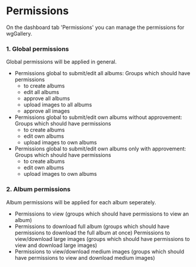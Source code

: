 # Permissions

On the dashboard tab 'Permissions' you can manage the permissions for wgGallery. 

### 1. Global permissions

Global permissions will be applied in general.

* Permissions global to submit/edit all albums:  Groups which should have permissions
  * to create albums 
  * edit all albums 
  * approve all albums 
  * upload images to all albums 
  * approve all images
* Permissions global to submit/edit own albums without approvement: Groups which should have permissions
  * to create albums 
  * edit own albums 
  * upload images to own albums
* Permissions global to submit/edit own albums only with approvement: Groups which should have permissions
  * to create albums 
  * edit own albums 
  * upload images to own albums

### 2. Album permissions

Album permissions will be applied for each album seperately.

* Permissions to view \(groups which should have permissions to view an album\) 
* Permissions to download full album \(groups which should have permissions to download the full album at once\) Permissions to view/download large images \(groups which should have permissions to view and download large images\) 
* Permissions to view/download medium images \(groups which should have permissions to view and download medium images\)

